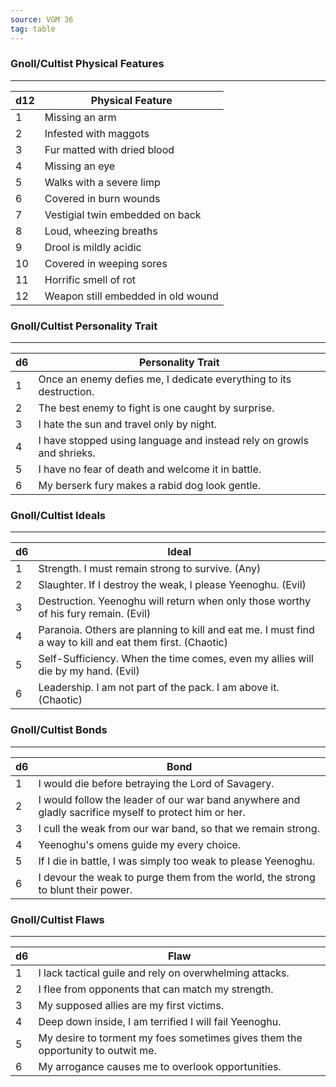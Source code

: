 ```yaml
---
source: VGM 36
tag: table
---
```


### Gnoll/Cultist Physical Features
---
|d12|Physical Feature|
|----|------------|
|1|Missing an arm|
|2|Infested with maggots|
|3|Fur matted with dried blood|
|4|Missing an eye|
|5|Walks with a severe limp|
|6|Covered in burn wounds|
|7|Vestigial twin embedded on back|
|8|Loud, wheezing breaths|
|9|Drool is mildly acidic|
|10|Covered in weeping sores|
|11|Horrific smell of rot|
|12|Weapon still embedded in old wound|

### Gnoll/Cultist Personality Trait
---
|d6|Personality Trait|
|----|------------|
|1|Once an enemy defies me, I dedicate everything to its destruction.|
|2|The best enemy to fight is one caught by surprise.|
|3|I hate the sun and travel only by night.|
|4|I have stopped using language and instead rely on growls and shrieks.|
|5|I have no fear of death and welcome it in battle.|
|6|My berserk fury makes a rabid dog look gentle.|

### Gnoll/Cultist Ideals
---
|d6|Ideal|
|----|------------|
|1|Strength. I must remain strong to survive. (Any)|
|2|Slaughter. If I destroy the weak, I please Yeenoghu. (Evil)|
|3|Destruction. Yeenoghu will return when only those worthy of his fury remain. (Evil)|
|4|Paranoia. Others are planning to kill and eat me. I must find a way to kill and eat them first. (Chaotic)|
|5|Self-Sufficiency. When the time comes, even my allies will die by my hand. (Evil)|
|6|Leadership. I am not part of the pack. I am above it. (Chaotic)|

### Gnoll/Cultist Bonds
---
|d6|Bond|
|----|------------|
|1|I would die before betraying the Lord of Savagery.|
|2|I would follow the leader of our war band anywhere and gladly sacrifice myself to protect him or her.|
|3|I cull the weak from our war band, so that we remain strong.|
|4|Yeenoghu's omens guide my every choice.|
|5|If I die in battle, I was simply too weak to please Yeenoghu.|
|6|I devour the weak to purge them from the world, the strong to blunt their power.|

### Gnoll/Cultist Flaws
---
|d6|Flaw|
|----|------------|
|1|I lack tactical guile and rely on overwhelming attacks.|
|2|I flee from opponents that can match my strength.|
|3|My supposed allies are my first victims.|
|4|Deep down inside, I am terrified I will fail Yeenoghu.|
|5|My desire to torment my foes sometimes gives them the opportunity to outwit me.|
|6|My arrogance causes me to overlook opportunities.|

